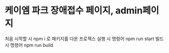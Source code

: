 # 케이엠 파크 장애접수 페이지, admin페이지

처음 시작할 시 npm i 로 패키지를 다운
프로젝스 실행 시 명령어 npm run start
빌드 시 명령어 npm run build 
